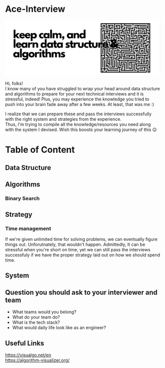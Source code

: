# Ace-Interview

![Logo](/dsa.jpeg)

Hi, folks! <br/>
I know many of you have struggled to wrap your head around data structure and algorithms to prepare for your next technical interviews and it is stressful, indeed! 
Plus, you may experience the knowledge you tried to push into your brain fade away after a few weeks. At least, that was me :)
<br/>

I realize that we can prepare these and pass the interviews successfully with the right system and strategies from the experience. <br/>
Thus, I'm trying to compile all the knowledge/resources you need along with the system I devised. Wish this boosts your learning journey of this :wink:

# Table of Content
## Data Structure
## Algorithms
### Binary Search 

## Strategy
### Time management
If we're given unlimited time for solving problems, we can eventually figure things out. Unforutnately, that wouldn't happen. Admittedly, It can be stressful when you're short on time, yet we can still pass the interviews successfuly if we have the proper strategy laid out on how we should spend time. 

## System

## Question you should ask to your interviewer and team 
- What teams would you belong?
- What do your team do? 
- What is the tech stack?
- What would daily life look like as an engineer?


## Useful Links
https://visualgo.net/en <br/>
https://algorithm-visualizer.org/ <br/>
